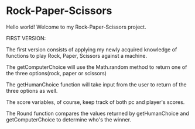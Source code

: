 # Rock-Paper-Scissors

Hello world!  Welcome to my Rock-Paper-Scissors project. 

FIRST VERSION: 

The first version consists of applying my newly acquired knowledge of functions to play Rock, Paper, Scissors against a machine. 

The getComputerChoice will use the Math.random method to return one of the three options(rock, paper or scissors) 

The getHumanChoice function will take input from the user to return of the three options as well. 

The score variables, of course, keep track of both pc and player's scores. 

The Round function compares the values returned by getHumanChoice and getComputerChoice to determine who's 
the winner. 
